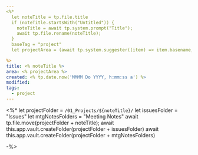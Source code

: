 ```yaml
---
<%*
  let noteTitle = tp.file.title
  if (noteTitle.startsWith("Untitled")) {
	noteTitle = await tp.system.prompt("Title");
	await tp.file.rename(noteTitle);
  } 
  baseTag = "project"
  let projectArea = (await tp.system.suggester((item) => item.basename, app.vault.getMarkdownFiles().filter(file => file.path.startsWith("02_Areas")), false, "Please select Area...")).basename

%>
title: <% noteTitle %>
area: <% projectArea %>
created: <% tp.date.now('MMMM Do YYYY, h:mm:ss a') %>
modified: 
tags:
  - project
---
```

<%*
let projectFolder = `/01_Projects/${noteTitle}/` 
let issuesFolder = "Issues"
let mtgNotesFolders = "Meeting Notes"
await tp.file.move(projectFolder + noteTitle);
await this.app.vault.createFolder(projectFolder + issuesFolder)
await this.app.vault.createFolder(projectFolder + mtgNotesFolders)

-%>
